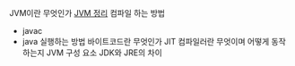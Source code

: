 JVM이란 무엇인가
[JVM 정리](/Users/jiwojung/goinfre/java/Java/JVM.md)
컴파일 하는 방법
- javac
- java
실행하는 방법
바이트코드란 무엇인가
JIT 컴파일러란 무엇이며 어떻게 동작하는지
JVM 구성 요소
JDK와 JRE의 차이